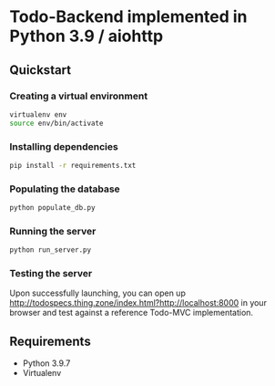 # Todo-Backend implemented in Python 3.9 / aiohttp

## Quickstart
### Creating a virtual environment
```sh
virtualenv env
source env/bin/activate
```

### Installing dependencies
```sh
pip install -r requirements.txt
```

### Populating the database
```sh
python populate_db.py
```

### Running the server
```sh
python run_server.py
```

### Testing the server
Upon successfully launching, you can open up http://todospecs.thing.zone/index.html?http://localhost:8000 in your browser and test against a reference Todo-MVC implementation.

## Requirements

- Python 3.9.7
- Virtualenv

